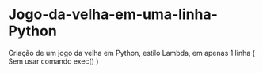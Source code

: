 # Jogo-da-velha-em-uma-linha-Python
Criação de um jogo da velha em Python, estilo Lambda, em apenas 1 linha ( Sem usar comando exec() )
